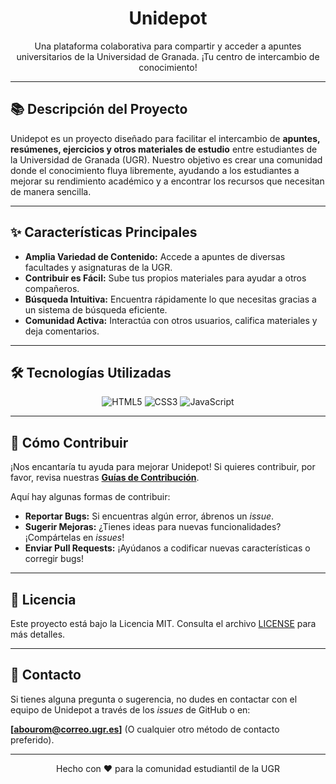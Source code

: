 <div align="center">

# Unidepot

Una plataforma colaborativa para compartir y acceder a apuntes universitarios de la Universidad de Granada. ¡Tu centro de intercambio de conocimiento!


</div>

---

## 📚 Descripción del Proyecto

Unidepot es un proyecto diseñado para facilitar el intercambio de **apuntes, resúmenes, ejercicios y otros materiales de estudio** entre estudiantes de la Universidad de Granada (UGR). Nuestro objetivo es crear una comunidad donde el conocimiento fluya libremente, ayudando a los estudiantes a mejorar su rendimiento académico y a encontrar los recursos que necesitan de manera sencilla.

---

## ✨ Características Principales

* **Amplia Variedad de Contenido:** Accede a apuntes de diversas facultades y asignaturas de la UGR.
* **Contribuir es Fácil:** Sube tus propios materiales para ayudar a otros compañeros.
* **Búsqueda Intuitiva:** Encuentra rápidamente lo que necesitas gracias a un sistema de búsqueda eficiente.
* **Comunidad Activa:** Interactúa con otros usuarios, califica materiales y deja comentarios.

---

## 🛠️ Tecnologías Utilizadas

<div align="center">
  <img src="https://img.shields.io/badge/HTML5-E34F26?style=for-the-badge&logo=html5&logoColor=white" alt="HTML5"/>
  <img src="https://img.shields.io/badge/CSS3-1572B6?style=for-the-badge&logo=css3&logoColor=white" alt="CSS3"/>
  <img src="https://img.shields.io/badge/JavaScript-F7DF1E?style=for-the-badge&logo=javascript&logoColor=black" alt="JavaScript"/>
  </div>

---

## 🤝 Cómo Contribuir

¡Nos encantaría tu ayuda para mejorar Unidepot! Si quieres contribuir, por favor, revisa nuestras **[Guías de Contribución](CONTRIBUTING.md)**.

Aquí hay algunas formas de contribuir:

* **Reportar Bugs:** Si encuentras algún error, ábrenos un *issue*.
* **Sugerir Mejoras:** ¿Tienes ideas para nuevas funcionalidades? ¡Compártelas en *issues*!
* **Enviar Pull Requests:** ¡Ayúdanos a codificar nuevas características o corregir bugs!

---

## 📄 Licencia

Este proyecto está bajo la Licencia MIT. Consulta el archivo [LICENSE](LICENSE) para más detalles.

---

## 📧 Contacto

Si tienes alguna pregunta o sugerencia, no dudes en contactar con el equipo de Unidepot a través de los *issues* de GitHub o en:

**[abourom@correo.ugr.es]** (O cualquier otro método de contacto preferido).

---

<div align="center">
  <p>Hecho con ❤️ para la comunidad estudiantil de la UGR</p>
</div>
